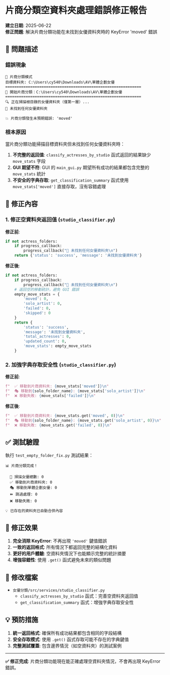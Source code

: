 # 片商分類空資料夾處理錯誤修正報告

**建立日期**: 2025-06-22  
**修正問題**: 解決片商分類功能在未找到女優資料夾時的 KeyError 'moved' 錯誤

## 🐛 問題描述

### 錯誤現象
```
🏢 片商分類模式
目標資料夾: C:\Users\cy540\Downloads\AV\單體企劃女優
============================================================
🏢 開始片商分類：C:\Users\cy540\Downloads\AV\單體企劃女優
============================================================
🔍 正在掃描根目錄的女優資料夾（僅第一層）...
🤷 未找到任何女優資料夾

💥 片商分類發生未預期錯誤: 'moved'
```

### 根本原因
當片商分類功能掃描目標資料夾但未找到任何女優資料夾時：

1. **不完整的返回值**: `classify_actresses_by_studio` 函式返回的結果缺少 `move_stats` 字段
2. **GUI 期望不符**: GUI 的 `main_gui.py` 期望所有成功的結果都包含完整的 `move_stats` 統計
3. **不安全的字典存取**: `get_classification_summary` 函式使用 `move_stats['moved']` 直接存取，沒有容錯處理

## 🔧 修正內容

### 1. 修正空資料夾返回值 (`studio_classifier.py`)

**修正前**:
```python
if not actress_folders:
    if progress_callback:
        progress_callback("🤷 未找到任何女優資料夾\n")
    return {'status': 'success', 'message': '未找到女優資料夾'}
```

**修正後**:
```python
if not actress_folders:
    if progress_callback:
        progress_callback("🤷 未找到任何女優資料夾\n")
    # 返回空的移動統計，避免 GUI 錯誤
    empty_move_stats = {
        'moved': 0,
        'solo_artist': 0,
        'failed': 0,
        'skipped': 0
    }
    return {
        'status': 'success',
        'message': '未找到女優資料夾',
        'total_actresses': 0,
        'updated_count': 0,
        'move_stats': empty_move_stats
    }
```

### 2. 加強字典存取安全性 (`studio_classifier.py`)

**修正前**:
```python
f"  ✅ 移動到片商資料夾: {move_stats['moved']}\n"
f"  🎭 移動到{solo_folder_name}: {move_stats['solo_artist']}\n"
f"  ❌ 移動失敗: {move_stats['failed']}\n"
```

**修正後**:
```python
f"  ✅ 移動到片商資料夾: {move_stats.get('moved', 0)}\n"
f"  🎭 移動到{solo_folder_name}: {move_stats.get('solo_artist', 0)}\n"
f"  ❌ 移動失敗: {move_stats.get('failed', 0)}\n"
```

## ✅ 測試驗證

執行 `test_empty_folder_fix.py` 測試結果：

```
📊 片商分類完成！

  📁 掃描女優總數: 0
  ✅ 移動到片商資料夾: 0
  🎭 移動到單體企劃女優: 0
  ⏩ 跳過處理: 0
  ❌ 移動失敗: 0

💡 已存在的資料夾已自動合併內容
```

## 🎯 修正效果

1. **完全消除 KeyError**: 不再出現 `'moved'` 鍵值錯誤
2. **一致的返回格式**: 所有情況下都返回完整的結構化資料
3. **更好的用戶體驗**: 空資料夾情況下也能顯示完整的統計摘要
4. **增強容錯性**: 使用 `.get()` 函式避免未來的類似問題

## 📁 修改檔案

- `女優分類/src/services/studio_classifier.py`
  - `classify_actresses_by_studio` 函式：完善空資料夾返回值
  - `get_classification_summary` 函式：增強字典存取安全性

## 💡 預防措施

1. **統一返回格式**: 確保所有成功結果都包含相同的字段結構
2. **安全存取模式**: 使用 `.get()` 函式存取可能不存在的字典鍵值
3. **完整測試覆蓋**: 包含邊界情況（如空資料夾）的測試案例

---

**✅ 修正完成**: 片商分類功能現在能正確處理空資料夾情況，不會再出現 KeyError 錯誤。
